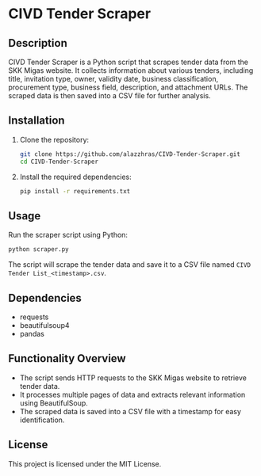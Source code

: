 # CIVD Tender Scraper

## Description
CIVD Tender Scraper is a Python script that scrapes tender data from the SKK Migas website. It collects information about various tenders, including title, invitation type, owner, validity date, business classification, procurement type, business field, description, and attachment URLs. The scraped data is then saved into a CSV file for further analysis.

## Installation
1. Clone the repository:
   ```bash
   git clone https://github.com/alazzhras/CIVD-Tender-Scraper.git
   cd CIVD-Tender-Scraper
   ```

2. Install the required dependencies:
   ```bash
   pip install -r requirements.txt
   ```

## Usage
Run the scraper script using Python:
```bash
python scraper.py
```
The script will scrape the tender data and save it to a CSV file named `CIVD Tender List_<timestamp>.csv`.

## Dependencies
- requests
- beautifulsoup4
- pandas

## Functionality Overview
- The script sends HTTP requests to the SKK Migas website to retrieve tender data.
- It processes multiple pages of data and extracts relevant information using BeautifulSoup.
- The scraped data is saved into a CSV file with a timestamp for easy identification.

## License
This project is licensed under the MIT License.
